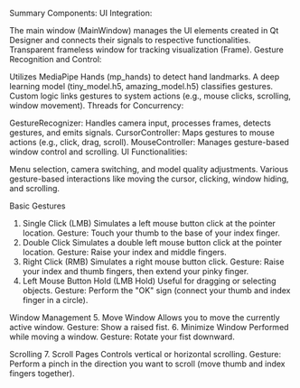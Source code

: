 Summary
Components:
UI Integration:

The main window (MainWindow) manages the UI elements created in Qt Designer and connects their signals to respective functionalities.
Transparent frameless window for tracking visualization (Frame).
Gesture Recognition and Control:

Utilizes MediaPipe Hands (mp_hands) to detect hand landmarks.
A deep learning model (tiny_model.h5, amazing_model.h5) classifies gestures.
Custom logic links gestures to system actions (e.g., mouse clicks, scrolling, window movement).
Threads for Concurrency:

GestureRecognizer: Handles camera input, processes frames, detects gestures, and emits signals.
CursorController: Maps gestures to mouse actions (e.g., click, drag, scroll).
MouseController: Manages gesture-based window control and scrolling.
UI Functionalities:

Menu selection, camera switching, and model quality adjustments.
Various gesture-based interactions like moving the cursor, clicking, window hiding, and scrolling.


Basic Gestures
1. Single Click (LMB)
Simulates a left mouse button click at the pointer location.
Gesture: Touch your thumb to the base of your index finger.
2. Double Click
Simulates a double left mouse button click at the pointer location.
Gesture: Raise your index and middle fingers.
3. Right Click (RMB)
Simulates a right mouse button click.
Gesture: Raise your index and thumb fingers, then extend your pinky finger.
4. Left Mouse Button Hold (LMB Hold)
Useful for dragging or selecting objects.
Gesture: Perform the "OK" sign (connect your thumb and index finger in a circle).

Window Management
5. Move Window
Allows you to move the currently active window.
Gesture: Show a raised fist.
6. Minimize Window
Performed while moving a window.
Gesture: Rotate your fist downward.

Scrolling
7. Scroll Pages
Controls vertical or horizontal scrolling.
Gesture: Perform a pinch in the direction you want to scroll (move thumb and index fingers together).


